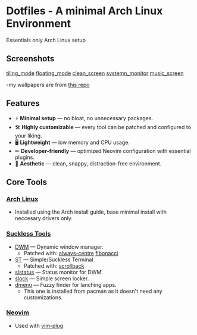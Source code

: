 # Dotfiles - A minimal Arch Linux Environment
Essentials only Arch Linux setup

## Screenshots

[tiling_mode](.screenshots/tiling.png)
[floating_mode](.screenshots/floating.png)
[clean_screen](.screenshots/blankdesktop.png)
[systemn_monitor](.screenshots/btop.png)
[music_screen](.screenshots/music.png)

-my wallpapers are from [this repo](https://github.com/Apeiros-46B/everforest-walls.git)

## Features

- ⚡ **Minimal setup** — no bloat, no unnecessary packages.
- 🛠 **Highly customizable** — every tool can be patched and configured to your liking.
- 🖥 **Lightweight** — low memory and CPU usage.
- ✏  **Developer-friendly** — optimized Neovim configuration with essential plugins.
- 🎨 **Aesthetic** — clean, snappy, distraction-free environment.

## Core Tools

### [Arch Linux](https://archlinux.org/)
- Installed using the Arch install guide, base minimal install with neccesary drivers only.

### [Suckless Tools](https://suckless.org/)
- [DWM](https://dwm.suckless.org/) — Dynamic window manager.
    - Patched with: [always-centre](https://dwm.suckless.org/patches/alwayscenter/) [fibonacci](https://dwm.suckless.org/patches/fibonacci/)
- [ST](https://st.suckless.org/) — Simple/Suckless Terminal
    - Patched with: [scrollback](https://st.suckless.org/patches/scrollback/)
- [slstatus](https://tools.suckless.org/slstatus/) — Status monitor for DWM.
- [slock](https://tools.suckless.org/slock/) — Simple screen locker.
- [dmenu](https://tools.suckless.org/dmenu/) — Fuzzy finder for lanching apps.
    - This one is installed from pacman as it doesn't need any customizations.

### [Neovim](https://github.com/neovim/neovim)
- Used with [vim-plug](https://github.com/junegunn/vim-plug)
